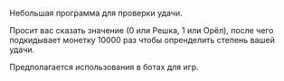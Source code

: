 Небольшая программа для проверки удачи.

Просит вас сказать значение (0 или Решка, 1 или Орёл), после чего подкидывает монетку 10000 раз чтобы опренделить степень вашей удачи.

Предполагается использования в ботах для игр.
